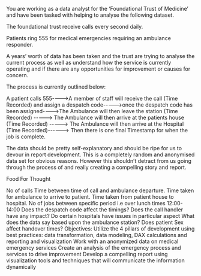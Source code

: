 You are working as a data analyst for the ‘Foundational Trust of Medicine’ and have been tasked with helping to analyse the following dataset.

The foundational trust receive calls every second daily.

Patients ring 555 for medical emergencies requiring an ambulance responder.

A years’ worth of data has been taken and the trust are trying to analyse the current process as well as understand how the service is currently operating and if there are any opportunities for improvement or causes for concern.

The process is currently outlined below:

A patient calls 555---->A member of staff will receive the call (Time Recorded) and assign a despatch code----->once the despatch code has been assigned---->The Ambulance will then leave the station (Time Recorded) -----> The Ambulance will then arrive at the patients house (Time Recorded) -----> The Ambulance will then arrive at the Hospital (Time Recorded)------> Then there is one final Timestamp for when the job is complete.

The data should be pretty self-explanatory and should be ripe for us to devour in report development. This is a completely random and anonymised data set for obvious reasons. However this shouldn’t detract from us going through the process of and really creating a compelling story and report.



Food For Thought

No of calls
Time between time of call and ambulance departure.
Time taken for ambulance to arrive to patient.
Time taken from patient house to hospital.
No of jobs between specific period i.e over lunch times 12:00-14:00
Does the despatch code affect the timings?
Does the call handler have any impact?
Do certain hospitals have issues in particular aspect
What does the data say based upon the ambulance station?
Does patient Sex affect handover times?
Objectives:
Utilize the 4 pillars of development using best practices: data transformation, data modeling, DAX calculations and reporting and visualization
Work with an anonymized data on medical emergency services
Create an analysis of the emergency process and services to drive improvement 
Develop a compelling report using visualization tools and techniques that will communicate the information dynamically
